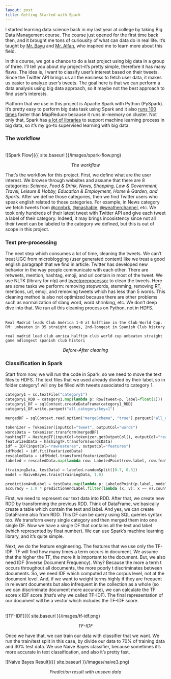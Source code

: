```yaml
---
layout: post
title: Getting Started with Spark
---
```


I started learning data science back in my last year at college by taking Big Data Management course. The course just opened for the first time back then, and it brought me tons of curiousity of what can data do in real life. It’s taught by [Mr. Bayu](https://www.cs.ui.ac.id/index.php/bayu-distiawan-t.html?lang=en) and [Mr. Alfan](https://www.linkedin.com/in/alfan-farizki-wicaksono-26484885/?ppe=1), who inspired me to learn more about this field.

In this course, we got a chance to do a last project using big data in a group of three. I’ll tell you about my project–it’s pretty simple, therefore it has many flaws. The idea is, I want to classify user’s interest based on their tweets. Since the Twitter API brings us all the easiness to fetch user data, it makes us easier to analyze user’s tweets. The goal here is that we can perform a data analysis using big data approach, so it maybe not the best approach to find user’s interests.

Platform that we use in this project is Apache Spark with Python (PySpark). It’s pretty easy to perform big data task using Spark and it also [runs 100 times](https://www.xplenty.com/blog/2014/11/apache-spark-vs-hadoop-mapreduce/) faster than MapReduce because it runs in-memory on cluster. Not only that, Spark has [a lot of libraries](https://spark.apache.org/mllib/) to support machine learning process in big data, so it’s my go-to supervised learning with big data.

### The workflow
<br>
![Spark Flow]({{ site.baseurl }}/images/spark-flow.png)
<p style="font-style: italic; text-align: center">The workflow</p>

That’s the workflow for this project. First, we define what are the user interest. We browse through websites and assume that there are 8 categories: *Science, Food & Drink, News, Shopping, Law & Government, Travel, Leisure & Hobby, Education & Employment, Home & Garden, and Sports*. After we define those categories, then we find Twitter users who speak english related to those categories. For example, in News category we fetch tweets from [@cnnbrk](http://twitter.com/cnnbrk), [@mashable](http://twitter.com/mashable), [@weatherchannel](http://twitter.com/weatherchannel), etc. We took only hundreds of their latest tweet with Twitter API and give each tweet a label of their category. Indeed, it may brings incosistency since not all their tweet can be labeled to the category we defined, but this is out of scope in this project.

### Text pre-processing

The next step which consumes a lot of time, cleaning the tweets. We can’t treat UGC from microblogging (user generated content) like we treat a good english paragraph that we find in article. Twitter has developed new behavior in the way people communicate with each other. There are retweets, mention, hashtag, emoji, and url contain in most of the tweet. We use NLTK (library for nlp) and [tweetpreprocessor](https://pypi.python.org/pypi/tweet-preprocessor/0.4.0) to clean the tweets. Here are some tasks we perform: removing stopwords, stemming, removing RT, mentions, url, emoji, and removing tweets which has less than 5 words. This cleaning method is also not optimized because there are other problems such as normalization of slang word, word shrinking, etc. We don’t deep dive into that. We run all this cleaning process on Python, not in HDFS.
<br><br>
```
Real Madrid leads Club América 1-0 at halftime in the Club World Cup. RM: unbeaten in 35 straight games, 2nd-longest in Spanish Club history
```
```
real madrid lead club amrica halftim club world cup unbeaten straight game ndlongest spanish club histori
```
<p style="font-style: italic; text-align: center">Before-After cleaning</p>

### Classification in Spark
Start from now, we will run the code in Spark, so we need to move the text files to HDFS. The text files that we used already divided by their label, so in folder category1 will ony be filled with tweets associated to category 1.

```python
category1 = sc.textFile("category1")
category1_RDD = category1.map(lambda p: Row(tweet=p, label=float(1)))
category1_DF = sqlContext.createDataFrame(category1_RDD)
category1_DF.write.parquet("all_category/key=1")

mergedDF = sqlContext.read.option("mergeSchema", "true").parquet("all_category")

tokenizer = Tokenizer(inputCol="tweet", outputCol="words")
wordsData = tokenizer.transform(mergedDF)
hashingTF = HashingTF(inputCol=tokenizer.getOutputCol(), outputCol="rawFeatures")
featurizedData = hashingTF.transform(wordsData)
idf = IDF(inputCol="rawFeatures", outputCol="features")
idfModel = idf.fit(featurizedData)
rescaledData = idfModel.transform(featurizedData)
labeled = rescaledData.map(lambda row: LabeledPoint(row.label, row.features))

(trainingData, testData) = labeled.randomSplit([0.7, 0.3])
model = NaiveBayes.train(trainingData, 1.0)

predictionAndLabel = testData.map(lambda p: LabeledPoint(p.label, model.predict(p.features)))
accuracy = 1.0 * predictionAndLabel.filter(lambda (x, v): x == v).count() / testData.count()
```

First, we need to represent our text data into RDD. After that, we create new RDD by transforming the previous RDD. Think of DataFrame, we basically create a table which contain the text and label. And yes, we can create DataFrame also from RDD. This DF can be query using SQL queries syntax too. We transform every single category and then merged them into one single DF. Now we have a single DF that contains all the text and label (which represented by float number). We can use Spark’s machine learning library, and it’s quite simple.

Next, we do the feature engineering. The features that we use only the TF-IDF. TF will find how many times a term occurs in document. We assume that the higher the TF, the more it is important to the document. But, we also need IDF (Inverse Document Frequency). Why? Because the more a term t occurs throughout all documents, the more poorly t discriminates between documents. So, we need IDF which computed at the corpus level, not at the document level. And, if we want to weight terms highly if they are frequent in relevant documents but also infrequent in the collection as a whole (so we can discriminate document more accurate), we can calculate the TF score x IDF score (that’s why we called TF-IDF). The final representation of our document will be a vector which includes the TF-IDF score.

<br>
![TF-IDF]({{ site.baseurl }}/images/tf-idf.png)
<p style="font-style: italic; text-align: center">TF-IDF</p>

Once we have that, we can train our data with classifier that we want. We run the train/test split in this case, by divide our data to 70% of training data and 30% test data. We use Naive Bayes classifier, because sometimes it’s more accurate in text classification, and also it’s pretty fast.

![Naive Bayes Result]({{ site.baseurl }}/images/naive3.png)
<p style="font-style: italic; text-align: center">Prediction result with unseen data</p>